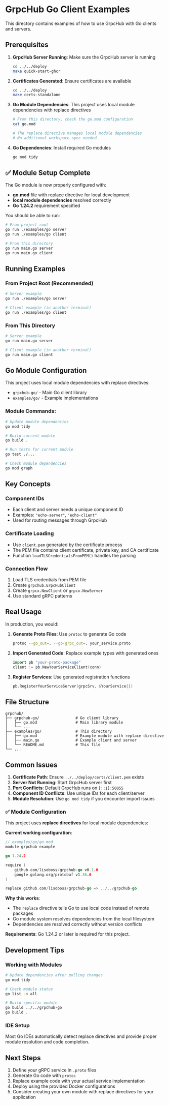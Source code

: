 # GrpcHub Go Client Examples

This directory contains examples of how to use GrpcHub with Go clients and servers.

## Prerequisites

1. **GrpcHub Server Running**: Make sure the GrpcHub server is running
   ```bash
   cd ../../deploy
   make quick-start-ghcr
   ```

2. **Certificates Generated**: Ensure certificates are available
   ```bash
   cd ../../deploy
   make certs-standalone
   ```

3. **Go Module Dependencies**: This project uses local module dependencies with replace directives
   ```bash
   # From this directory, check the go.mod configuration
   cat go.mod
   
   # The replace directive manages local module dependencies
   # No additional workspace sync needed
   ```

4. **Go Dependencies**: Install required Go modules
   ```bash
   go mod tidy
   ```

## ✅ Module Setup Complete

The Go module is now properly configured with:
- **go.mod** file with replace directive for local development
- **local module dependencies** resolved correctly
- **Go 1.24.2** requirement specified

You should be able to run:
```bash
# From project root
go run ./examples/go server
go run ./examples/go client

# From this directory  
go run main.go server
go run main.go client
```

## Running Examples

### From Project Root (Recommended)
```bash
# Server example
go run ./examples/go server

# Client example (in another terminal)
go run ./examples/go client
```

### From This Directory
```bash
# Server example
go run main.go server

# Client example (in another terminal)
go run main.go client
```

## Go Module Configuration

This project uses local module dependencies with replace directives:

- `grpchub-go/` - Main Go client library
- `examples/go/` - Example implementations

### Module Commands:
```bash
# Update module dependencies
go mod tidy

# Build current module
go build .

# Run tests for current module
go test ./...

# Check module dependencies
go mod graph
```

## Key Concepts

### Component IDs
- Each client and server needs a unique component ID
- Examples: `"echo-server"`, `"echo-client"`
- Used for routing messages through GrpcHub

### Certificate Loading
- Use `client.pem` generated by the certificate process
- The PEM file contains client certificate, private key, and CA certificate
- Function `loadTLSCredentialsFromPEM()` handles the parsing

### Connection Flow
1. Load TLS credentials from PEM file
2. Create `grpchub.GrpcHubClient`
3. Create `grpcx.NewClient` or `grpcx.NewServer`
4. Use standard gRPC patterns

## Real Usage

In production, you would:

1. **Generate Proto Files**: Use `protoc` to generate Go code
   ```bash
   protoc --go_out=. --go-grpc_out=. your_service.proto
   ```

2. **Import Generated Code**: Replace example types with generated ones
   ```go
   import pb "your-proto-package"
   client := pb.NewYourServiceClient(conn)
   ```

3. **Register Services**: Use generated registration functions
   ```go
   pb.RegisterYourServiceServer(grpcSrv, &YourService{})
   ```

## File Structure

```
grpchub/
├── grpchub-go/                # Go client library
│   ├── go.mod                 # Main library module
│   └── ...
├── examples/go/               # This directory
│   ├── go.mod                 # Example module with replace directive
│   ├── main.go                # Example client and server
│   └── README.md              # This file
└── ...
```

## Common Issues

1. **Certificate Path**: Ensure `../../deploy/certs/client.pem` exists
2. **Server Not Running**: Start GrpcHub server first
3. **Port Conflicts**: Default GrpcHub runs on `[::1]:50055`
4. **Component ID Conflicts**: Use unique IDs for each client/server
5. **Module Resolution**: Use `go mod tidy` if you encounter import issues

### ✅ Module Configuration

This project uses **replace directives** for local module dependencies:

**Current working configuration**:
```go
// examples/go/go.mod
module grpchub-example

go 1.24.2

require (
    github.com/lisoboss/grpchub-go v0.1.0
    google.golang.org/protobuf v1.36.6
)

replace github.com/lisoboss/grpchub-go => ../../grpchub-go
```

**Why this works**:
- The `replace` directive tells Go to use local code instead of remote packages
- Go module system resolves dependencies from the local filesystem
- Dependencies are resolved correctly without version conflicts

**Requirements**: Go 1.24.2 or later is required for this project.

## Development Tips

### Working with Modules
```bash
# Update dependencies after pulling changes
go mod tidy

# Check module status
go list -m all

# Build specific module
go build ../../grpchub-go
go build .
```

### IDE Setup
Most Go IDEs automatically detect replace directives and provide proper module resolution and code completion.

## Next Steps

1. Define your gRPC service in `.proto` files
2. Generate Go code with `protoc`
3. Replace example code with your actual service implementation
4. Deploy using the provided Docker configurations
5. Consider creating your own module with replace directives for your application